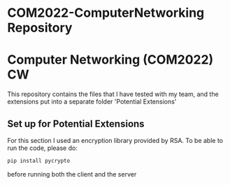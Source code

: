 # COM2022-ComputerNetworking Repository

# Computer Networking (COM2022) CW

This repository contains the files that I have tested with my team, and the extensions put into a separate folder 'Potential Extensions'

## Set up for Potential Extensions

For this section I used an encryption library provided by RSA. 
To be able to run the code, please do:

```bash
pip install pycrypto
```
before running both the client and the server
